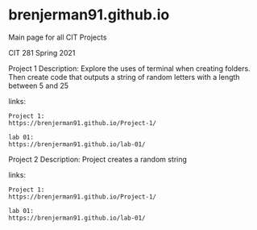 # brenjerman91.github.io
Main page for all CIT Projects 

CIT 281 Spring 2021

Project 1
Description: Explore the uses of terminal when creating folders. Then create code that outputs a string of random letters with a length between 5 and 25

links:

    Project 1:
    https://brenjerman91.github.io/Project-1/

    lab 01:
    https://brenjerman91.github.io/lab-01/


Project 2
Description: Project creates a random string 

links:

    Project 1:
    https://brenjerman91.github.io/Project-1/

    lab 01:
    https://brenjerman91.github.io/lab-01/





